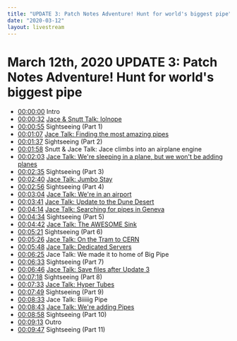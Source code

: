 ```yaml
---
title: "UPDATE 3: Patch Notes Adventure! Hunt for world's biggest pipe"
date: "2020-03-12"
layout: livestream
---
```

# March 12th, 2020 UPDATE 3: Patch Notes Adventure! Hunt for world's biggest pipe
* [00:00:00](https://youtu.be/DsbHR1Nc8fw?t=0) Intro
* [00:00:32](https://youtu.be/DsbHR1Nc8fw?t=32) [Jace & Snutt Talk: lolnope](./transcriptions/yt-DsbHR1Nc8fw,32.57420833333333,55.97258333333333.md)
* [00:00:55](https://youtu.be/DsbHR1Nc8fw?t=55) Sightseeing (Part 1)
* [00:01:07](https://youtu.be/DsbHR1Nc8fw?t=67) [Jace Talk: Finding the most amazing pipes](./transcriptions/yt-DsbHR1Nc8fw,67.81774999999999,97.51408333333333.md)
* [00:01:37](https://youtu.be/DsbHR1Nc8fw?t=97) Sightseeing (Part 2)
* [00:01:58](https://youtu.be/DsbHR1Nc8fw?t=118) Snutt & Jace Talk: Jace climbs into an airplane engine
* [00:02:03](https://youtu.be/DsbHR1Nc8fw?t=123) [Jace Talk: We're sleeping in a plane, but we won't be adding planes](./transcriptions/yt-DsbHR1Nc8fw,123.28983333333332,155.44695833333333.md)
* [00:02:35](https://youtu.be/DsbHR1Nc8fw?t=155) Sightseeing (Part 3)
* [00:02:40](https://youtu.be/DsbHR1Nc8fw?t=160) [Jace Talk: Jumbo Stay](./transcriptions/yt-DsbHR1Nc8fw,160.70220833333332,176.63479166666664.md)
* [00:02:56](https://youtu.be/DsbHR1Nc8fw?t=176) Sightseeing (Part 4)
* [00:03:04](https://youtu.be/DsbHR1Nc8fw?t=184) [Jace Talk: We're in an airport](./transcriptions/yt-DsbHR1Nc8fw,184.759462,221.864578.md)
* [00:03:41](https://youtu.be/DsbHR1Nc8fw?t=221) [Jace Talk: Update to the Dune Desert](./transcriptions/yt-DsbHR1Nc8fw,221.864578,254.54595833333332.md)
* [00:04:14](https://youtu.be/DsbHR1Nc8fw?t=254) [Jace Talk: Searching for pipes in Geneva](./transcriptions/yt-DsbHR1Nc8fw,254.54595833333332,274.02375.md)
* [00:04:34](https://youtu.be/DsbHR1Nc8fw?t=274) Sightseeing (Part 5)
* [00:04:42](https://youtu.be/DsbHR1Nc8fw?t=282) [Jace Talk: The AWESOME Sink](./transcriptions/yt-DsbHR1Nc8fw,282.61566666666664,321.02904166666667.md)
* [00:05:21](https://youtu.be/DsbHR1Nc8fw?t=321) Sightseeing (Part 6)
* [00:05:26](https://youtu.be/DsbHR1Nc8fw?t=326) [Jace Talk: On the Tram to CERN](./transcriptions/yt-DsbHR1Nc8fw,326.15916666666664,348.88025.md)
* [00:05:48](https://youtu.be/DsbHR1Nc8fw?t=348) [Jace Talk: Dedicated Servers](./transcriptions/yt-DsbHR1Nc8fw,348.88025,385.25987499999997.md)
* [00:06:25](https://youtu.be/DsbHR1Nc8fw?t=385) Jace Talk: We made it to home of Big Pipe
* [00:06:33](https://youtu.be/DsbHR1Nc8fw?t=393) Sightseeing (Part 7)
* [00:06:46](https://youtu.be/DsbHR1Nc8fw?t=406) [Jace Talk: Save files after Update 3](./transcriptions/yt-DsbHR1Nc8fw,406.11404166666665,438.14604166666663.md)
* [00:07:18](https://youtu.be/DsbHR1Nc8fw?t=438) Sightseeing (Part 8)
* [00:07:33](https://youtu.be/DsbHR1Nc8fw?t=453) [Jace Talk: Hyper Tubes](./transcriptions/yt-DsbHR1Nc8fw,453.4947083333333,469.5107083333333.md)
* [00:07:49](https://youtu.be/DsbHR1Nc8fw?t=469) Sightseeing (Part 9)
* [00:08:33](https://youtu.be/DsbHR1Nc8fw?t=513) Jace Talk: Biiiiig Pipe
* [00:08:43](https://youtu.be/DsbHR1Nc8fw?t=523) [Jace Talk: We're adding Pipes](./transcriptions/yt-DsbHR1Nc8fw,523.138287,538.7048333333333.md)
* [00:08:58](https://youtu.be/DsbHR1Nc8fw?t=538) Sightseeing (Part 10)
* [00:09:13](https://youtu.be/DsbHR1Nc8fw?t=553) Outro
* [00:09:47](https://youtu.be/DsbHR1Nc8fw?t=587) Sightseeing (Part 11)
